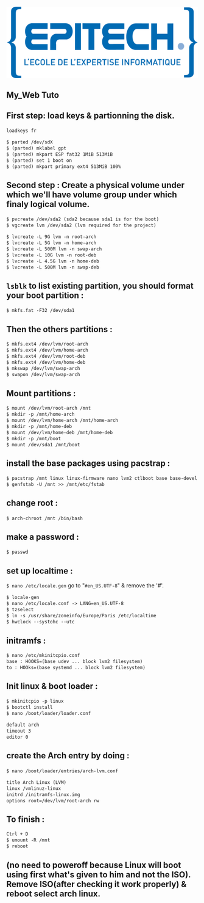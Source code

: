 ![](Epitech.png "Epitech")

## My_Web Tuto 

## First step: load keys & partionning the disk.
```
loadkeys fr
```

```
$ parted /dev/sdX
$ (parted) mklabel gpt
$ (parted) mkpart ESP fat32 1MiB 513MiB
$ (parted) set 1 boot on
$ (parted) mkpart primary ext4 513MiB 100%
```

## Second step : Create a physical volume under which we'll have volume group under which finaly logical volume.

```
$ pvcreate /dev/sda2 (sda2 because sda1 is for the boot)
$ vgcreate lvm /dev/sda2 (lvm required for the project)
```
```
$ lvcreate -L 9G lvm -n root-arch
$ lvcreate -L 5G lvm -n home-arch
$ lvcreate -L 500M lvm -n swap-arch
$ lvcreate -L 10G lvm -n root-deb
$ lvcreate -L 4.5G lvm -n home-deb
$ lvcreate -L 500M lvm -n swap-deb
```
## `lsblk` to list existing partition, you should format your boot partition :

`$ mkfs.fat -F32 /dev/sda1` 
 
## Then the others partitions :

```
$ mkfs.ext4 /dev/lvm/root-arch 
$ mkfs.ext4 /dev/lvm/home-arch 
$ mkfs.ext4 /dev/lvm/root-deb 
$ mkfs.ext4 /dev/lvm/home-deb 
$ mkswap /dev/lvm/swap-arch 
$ swapon /dev/lvm/swap-arch
```
## Mount partitions :

```
$ mount /dev/lvm/root-arch /mnt
$ mkdir -p /mnt/home-arch
$ mount /dev/lvm/home-arch /mnt/home-arch
$ mkdir -p /mnt/home-deb
$ mount /dev/lvm/home-deb /mnt/home-deb
$ mkdir -p /mnt/boot
$ mount /dev/sda1 /mnt/boot 
```
## install the base packages using pacstrap :
```
$ pacstrap /mnt linux linux-firmware nano lvm2 ctlboot base base-devel
$ genfstab -U /mnt >> /mnt/etc/fstab 
```
## change root :
`$ arch-chroot /mnt /bin/bash`
## make a password :
`$ passwd` 
## set up localtime : 
`$ nano /etc/locale.gen`
go to "`#en_US.UTF-8`" & remove the '#'.
```
$ locale-gen
$ nano /etc/locale.conf -> LANG=en_US.UTF-8
$ tzselect
$ ln -s /usr/share/zoneinfo/Europe/Paris /etc/localtime
$ hwclock --systohc --utc
```
## initramfs :
```
$ nano /etc/mkinitcpio.conf
base : HOOKS=(base udev ... block lvm2 filesystem)
to : HOOks=(base systemd ... block lvm2 filesystem)
```
## Init linux & boot loader :
```
$ mkinitcpio -p linux 
$ bootctl install 
$ nano /boot/loader/loader.conf
```
```
default arch
timeout 3
editor 0
```
## create the Arch entry by doing :

`$ nano /boot/loader/entries/arch-lvm.conf`
```
title Arch Linux (LVM) 
linux /vmlinuz-linux 
initrd /initramfs-linux.img 
options root=/dev/lvm/root-arch rw 
```
## To finish :
```
Ctrl + D
$ umount -R /mnt 
$ reboot
```
## (no need to poweroff because Linux will boot using first what's given to him and not the ISO). Remove ISO(after checking it work properly) & reboot select arch linux.
